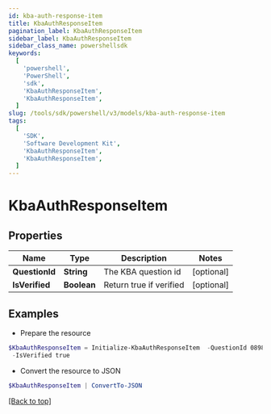```yaml
---
id: kba-auth-response-item
title: KbaAuthResponseItem
pagination_label: KbaAuthResponseItem
sidebar_label: KbaAuthResponseItem
sidebar_class_name: powershellsdk
keywords:
  [
    'powershell',
    'PowerShell',
    'sdk',
    'KbaAuthResponseItem',
    'KbaAuthResponseItem',
  ]
slug: /tools/sdk/powershell/v3/models/kba-auth-response-item
tags:
  [
    'SDK',
    'Software Development Kit',
    'KbaAuthResponseItem',
    'KbaAuthResponseItem',
  ]
---
```


# KbaAuthResponseItem

## Properties

| Name           | Type        | Description             | Notes      |
| -------------- | ----------- | ----------------------- | ---------- |
| **QuestionId** | **String**  | The KBA question id     | [optional] |
| **IsVerified** | **Boolean** | Return true if verified | [optional] |

## Examples

- Prepare the resource

```powershell
$KbaAuthResponseItem = Initialize-KbaAuthResponseItem  -QuestionId 089899f13a8f4da7824996191587bab9 `
 -IsVerified true
```

- Convert the resource to JSON

```powershell
$KbaAuthResponseItem | ConvertTo-JSON
```

[[Back to top]](#)
